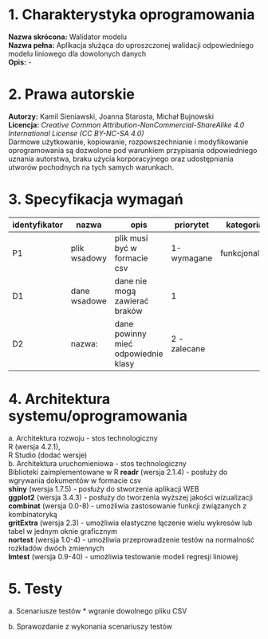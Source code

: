 # 1. Charakterystyka oprogramowania </br>
  **Nazwa skrócona:** Walidator modelu </br>
  **Nazwa pełna:** Aplikacja służąca do uproszczonej walidacji odpowiedniego modelu liniowego dla dowolonych danych </br>
  **Opis:** -

# 2. Prawa autorskie </br>
  **Autorzy:** Kamil Sieniawski, Joanna Starosta, Michał Bujnowski </br>
  **Licencja:** *Creative Common Attribution-NonCommercial-ShareAlike 4.0 International License (CC BY-NC-SA 4.0)* </br>
  Darmowe użytkowanie, kopiowanie, rozpowszechnianie i modyfikowanie oprogramowania są dozwolone pod warunkiem przypisania odpowiedniego uznania autorstwa, braku użycia korporacyjnego oraz udostępniania utworów pochodnych na tych samych warunkach.

# 3. Specyfikacja wymagań
 
  | identyfikator | nazwa | opis | priorytet| kategoria |
|------|------|------|------|------|
|  P1     | plik wsadowy     |    plik musi być w formacie csv  |  1-wymagane    |   funkcjonalne </br>   |
| D1     |  dane wsadowe    |   dane nie mogą zawierać braków    |     1  |      |
|  D2    |  nazwa:    |dane powinny mieć odpowiednie klasy      | 2 - zalecane 
     


   

# 4. Architektura systemu/oprogramowania </br>
  a. Architektura rozwoju - stos technologiczny </br>
      R (wersja 4.2.1), </br>
      R Studio (dodać wersje) </br>
  b. Architektura uruchomieniowa - stos technologiczny </br>
    Biblioteki zaimplementowane w R
    **readr** (wersja 2.1.4) - posłuży do wgrywania dokumentów w formacie csv </br>
    **shiny** (wersja 1.7.5) - posłuży do stworzenia aplikacji WEB </br>
    **ggplot2** (wersja 3.4.3) - posłuży do tworzenia wyższej jakości wizualizacji </br>
    **combinat** (wersja 0.0-8) - umożliwia zastosowanie funkcji związanych z kombinatoryką </br>
    **gritExtra** (wersja 2.3) - umożliwia elastyczne łączenie wielu wykresów lub tabel w jednym oknie graficznym </br>
    **nortest** (wersja 1.0-4) - umożliwia przeprowadzenie testów na normalność rozkładów dwóch zmiennych </br>
    **lmtest** (wersja 0.9-40) - umożliwia testowanie modeli regresji liniowej </br>

# 5. Testy
  a. Scenariusze testów
    * wgranie dowolnego pliku CSV
    
  b. Sprawozdanie z wykonania scenariuszy testów
